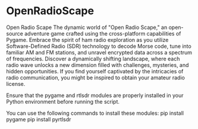 # OpenRadioScape
Open Radio Scape 
The dynamic world of "Open Radio Scape," an open-source adventure game crafted using the cross-platform capabilities of Pygame. Embrace the spirit of ham radio exploration as you utilize Software-Defined Radio (SDR) technology to decode Morse code, tune into familiar AM and FM stations, and unravel encrypted data across a spectrum of frequencies. Discover a dynamically shifting landscape, where each radio wave unlocks a new dimension filled with challenges, mysteries, and hidden opportunities. If you find yourself captivated by the intricacies of radio communication, you might be inspired to obtain your amateur radio license.


Ensure that the pygame and rtlsdr modules are properly installed in your Python environment before running the script. 

You can use the following commands to install these modules:
pip install pygame
pip install pyrtlsdr
